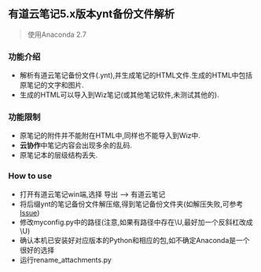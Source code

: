 ## 有道云笔记5.x版本ynt备份文件解析

>使用Anaconda 2.7

### 功能介绍

- 解析有道云笔记备份文件(.ynt),并生成笔记的HTML文件.生成的HTML中包括原笔记的文字和图片.
- 生成的HTML可以导入到Wiz笔记(或其他笔记软件,未测试其他的).

### 功能限制
- 原笔记的附件并不能附在HTML中,同样也不能导入到Wiz中.
- **云协作**中笔记内容会出现多余的乱码.
- 原笔记本的层级结构丢失.

### How to use
- 打开有道云笔记win端,选择 导出 –> 有道云笔记
- 将后缀ynt的笔记备份文件解压缩,得到笔记备份文件夹(如解压失败,可参考[Issue](https://github.com/elitezhe/ynotebackparsing/issues/1))
- 修改myconfig.py中的路径(注意,如果有路径中存在\U,最好加一个反斜杠改成\\U)
- 确认本机已安装好对应版本的Python和相应的包,如不确定Anaconda是一个很好的选择
- 运行rename_attachments.py




